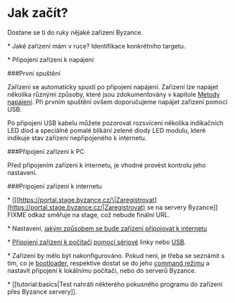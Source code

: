 # Jak začít?

Dostane se ti do ruky nějaké zařízení Byzance.

\* Jaké zařízení mám v ruce? Identifikace konkrétního targetu.

\* Připojení zařízení k napájení

###První spuštění

Zařízení se automaticky spustí po připojení napájení. Zařízení lze napájet několika různými způsoby, které jsou zdokumentovány v kapitole [Metody napájení](/byzance_documentation/hardware_intro/features/zdroj-internetu.md). Při prvním spuštění ovšem doporučujeme napájet zařízení pomocí USB.

Po připojení USB kabelu můžete pozorovat rozsvícení několika indikačních LED diod a speciálně pomalé blikání zelené diody LED modulu, které indikuje stav zařízení nepřipojeného k internetu.


###Připojení zařízení k PC

Před připojením zařízení k internetu, je vhodné provést kontrolu jeho nastavení.


###Pripojení zařízení k internetu




\* \[\[[https://portal.stage.byzance.cz/\|Zaregistrovat](https://portal.stage.byzance.cz/|Zaregistrovat) se na servery Byzance\]\] FIXME odkaz směřuje na stage, což nebude finální URL.

\* Nastavení, [jakým způsobem se bude zařízení připojovat k internetu](/byzance_documentation/hardware_intro/features/zdroj-internetu.md)

\* [Připojení zařízení k počítači](/byzance_documentation/hardware_intro/navody/pripojeni-k-pc.md) [pomocí sériové](/byzance_documentation/hardware_intro/navody/pripojeni-k-pc/pomoci-seriove-linky.md) linky nebo [USB](/byzance_documentation/hardware_intro/navody/pripojeni-k-pc/pomoci-usb.md).

\* Zařízení by mělo být nakonfigurováno. Pokud není, je třeba se seznámit s tím, co je [bootloader](/byzance_documentation/hardware_intro/features/bootloader.md), respektive dostat se do jeho [command režimu](/byzance_documentation/hardware_intro/features/bootloader/command-rezim.md) a nastavit připojení k lokálnímu počítači, nebo do serverů Byzance.

\* \[\[tutorial:basics\|Test nahrátí některého pokusného programu do zařízení přes Byzance servery\]\].


